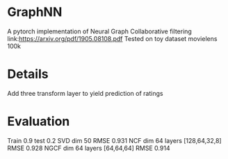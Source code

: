 # GraphNN
A pytorch implementation of Neural Graph Collaborative filtering
link:https://arxiv.org/pdf/1905.08108.pdf
Tested on toy dataset movielens 100k

# Details
Add three transform layer to yield prediction of ratings

# Evaluation
Train 0.9 test 0.2
SVD dim 50 RMSE 0.931
NCF dim 64 layers [128,64,32,8] RMSE 0.928
NGCF dim 64 layers [64,64,64] RMSE 0.914

